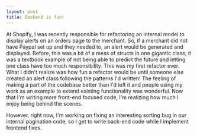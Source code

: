 ```yaml
---
layout: post
title: Backend is fun!
---
```


At Shopify, I was recently responsible for refactoring an internal model to display alerts on an orders page to the merchant.
So, if a merchant did not have Paypal set up and they needed to, an alert would be generated and displayed. Before, this was a bit of a mess of structs in one gigantic class; it was a textbook example of not being able to predict the future and letting one class have too much responsibility. This was my first refactor ever. What I didn't realize was how fun a refactor would be until someone else created an alert class following the patterns I'd written! The feeling of making a part of the codebase better than I'd left it and people using my work as an example to extend existing functionality was wonderful. Now that I'm writing more front-end focused code, I'm realizing how much I enjoy being behind the scenes. 

However, right now, I'm working on fixing an interesting sorting bug in our internal pagination code, so I get to write back-end code while I implement frontend fixes.
